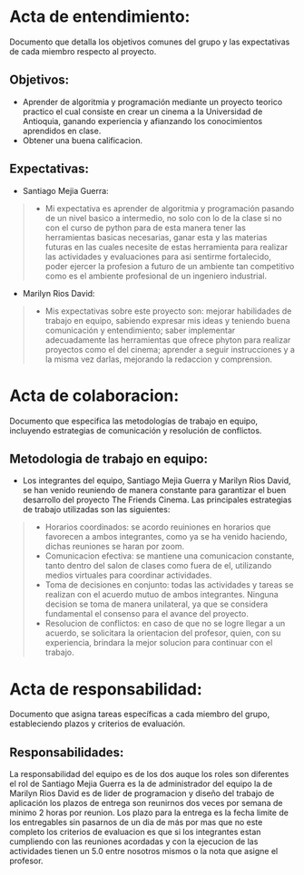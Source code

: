 # Acta de entendimiento:
Documento que detalla los objetivos comunes del grupo y las expectativas de cada miembro respecto al proyecto.

## Objetivos:
* Aprender de algoritmia y programación mediante un proyecto teorico practico el cual consiste en crear un cinema a la Universidad de Antioquia, ganando experiencia y afianzando los conocimientos aprendidos en clase.
* Obtener una buena calificacion.

## Expectativas:
* Santiago Mejia Guerra:
>* Mi expectativa  es aprender de algoritmia y programación pasando de un nivel basico a intermedio, no solo con lo de la clase si no con el curso de python para de esta manera tener las herramientas basicas necesarias,  ganar esta y las materias futuras en las cuales necesite de estas herramienta para realizar las actividades y evaluaciones para asi sentirme fortalecido, poder  ejercer la profesion a futuro de un ambiente tan competitivo como es el ambiente profesional de un ingeniero industrial.
* Marilyn Rios David:
>* Mis expectativas sobre este proyecto son: mejorar habilidades de trabajo en equipo, sabiendo expresar mis ideas y teniendo buena comunicación y entendimiento; saber implementar adecuadamente las herramientas que ofrece phyton para realizar proyectos como el del cinema; aprender a seguir instrucciones y a la misma vez darlas, mejorando la redaccion y comprension.

# Acta de colaboracion:
Documento que especifica las metodologías de trabajo en equipo, incluyendo estrategias de comunicación y resolución de conflictos.

## Metodologia de trabajo en equipo:
* Los integrantes del equipo, Santiago Mejia Guerra y Marilyn Rios David, se han venido reuniendo de manera constante para garantizar el buen desarrollo del proyecto The Friends Cinema. Las principales estrategias de trabajo utilizadas son las siguientes:
>* Horarios coordinados: se acordo reuiniones en horarios que favorecen a ambos integrantes, como ya se ha venido haciendo, dichas reuniones se haran por zoom.
>* Comunicacion efectiva: se mantiene una comunicacion constante, tanto dentro del salon de clases como fuera de el, utilizando medios virtuales para coordinar actividades.
>* Toma de decisiones en conjunto: todas las actividades y tareas se realizan con el acuerdo mutuo de ambos integrantes. Ninguna decision se toma de manera unilateral, ya que se considera fundamental el consenso para el avance del proyecto.
>* Resolucion de conflictos: en caso de que no se logre llegar a un acuerdo, se solicitara la orientacion del profesor, quien, con su experiencia, brindara la mejor solucion para continuar con el trabajo.

# Acta de responsabilidad: 
Documento que asigna tareas específicas a cada miembro del grupo, estableciendo plazos y criterios de evaluación.

## Responsabilidades:
La responsabilidad del equipo es de los dos auque los roles son diferentes el rol de Santiago Mejia Guerra es la de administrador del equipo la de Marilyn Rios David es de lider de programacion y diseño del trabajo de aplicación los plazos de entrega son reunirnos dos veces por semana de minimo 2 horas por reunion. Los plazo para la entrega es la fecha limite de los entregables sin pasarnos de un dia de más por mas que no este completo los criterios de evaluacion es que si los integrantes estan cumpliendo con las reuniones acordadas y con la ejecucion de las actividades tienen un 5.0 entre nosotros mismos o la nota que asigne el profesor.

##
